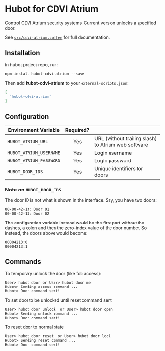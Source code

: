 # Hubot for CDVI Atrium

Control CDVI Atrium security systems. Current version unlocks a specified door.

See [`src/cdvi-atrium.coffee`](src/cdvi-atrium.coffee) for full documentation.

## Installation

In hubot project repo, run:

`npm install hubot-cdvi-atrium --save`

Then add **hubot-cdvi-atrium** to your `external-scripts.json`:

```json
[
  "hubot-cdvi-atrium"
]
```

## Configuration

| Environment Variable    | Required? |                                        |
| ----------------------- | :-------: | ---------------------------------------------|
| `HUBOT_ATRIUM_URL`      | Yes       |  URL (without trailing slash) to Atrium web software |
| `HUBOT_ATRIUM_USERNAME` | Yes       |  Login username |
| `HUBOT_ATRIUM_PASSWORD` | Yes       |  Login password |
| `HUBOT_DOOR_IDS`        | Yes       |  Unique identifiers for doors |

### Note on `HUBOT_DOOR_IDS`

The door ID is not what is shown in the interface. Say, you have two doors:

```
00-00-42-13: Door 01
00-00-42-13: Door 02
```

The configuration variable instead would be the first part without the dashes, a colon and then the zero-index value of the door number. So instead, the doors above would become:

```
00004213:0
00004213:1
```

## Commands

To temporary unlock the door (like fob access):
```
User> hubot door or User> hubot door me
Hubot> Sending access command ...
Hubot> Door command sent!
```

To set door to be unlocked until reset command sent
```
User> hubot door unlock  or User> hubot door open
Hubot> Sending unlock command ...
Hubot> Door command sent!
```

To reset door to normal state
```
User> hubot door reset  or User> hubot door lock
Hubot> Sending reset command ...
Hubot> Door command sent!
```
